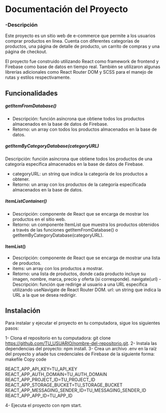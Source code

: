 # Documentación del Proyecto
### -Descripción
Este proyecto es un sitio web de e-commerce que permite a los usuarios comprar productos en línea. Cuenta con diferentes categorías de productos, una página de detalle de producto, un carrito de compras y una página de checkout.

El proyecto fue construido utilizando React como framework de frontend y Firebase como base de datos en tiempo real. También se utilizaron algunas librerías adicionales como React Router DOM y SCSS para el manejo de rutas y estilos respectivamente.

## Funcionalidades

##### getItemFromDatabase()


- Descripción: función asíncrona que obtiene todos los productos almacenados en la base de datos de Firebase.
- Retorno: un array con todos los productos almacenados en la base de datos.

##### getItemByCategoryDatabase(categoryURL)
Descripción: función asíncrona que obtiene todos los productos de una categoría específica almacenados en la base de datos de Firebase.

- categoryURL: un string que indica la categoría de los productos a obtener.
- Retorno: un array con los productos de la categoría especificada almacenados en la base de datos.

##### ItemListContainer()

- Descripción: componente de React que se encarga de mostrar los productos en el sitio web.
- Retorno: un componente ItemList que muestra los productos obtenidos a través de las funciones getItemFromDatabase() o         getItemByCategoryDatabase(categoryURL).


#### ItemList()
- Descripción: componente de React que se encarga de mostrar una lista de productos.
- items: un array con los productos a mostrar.
- Retorno: una lista de productos, donde cada producto incluye su imagen, nombre, marca, precio y oferta (si corresponde).
navigate(url)
-Descripción: función que redirige al usuario a una URL específica utilizando useNavigate de React Router DOM.
url: un string que indica la URL a la que se desea redirigir.

## Instalación
Para instalar y ejecutar el proyecto en tu computadora, sigue los siguientes pasos:

1- Clona el repositorio en tu computadora: git clone https://github.com/TU_USUARIO/nombre-del-repositorio.git.
2- Instala las dependencias del proyecto: npm install.
3- Crea un archivo .env en la raíz del proyecto y añade tus credenciales de Firebase de la siguiente forma:
makefile
Copy code

REACT_APP_API_KEY=TU_API_KEY
REACT_APP_AUTH_DOMAIN=TU_AUTH_DOMAIN
REACT_APP_PROJECT_ID=TU_PROJECT_ID
REACT_APP_STORAGE_BUCKET=TU_STORAGE_BUCKET
REACT_APP_MESSAGING_SENDER_ID=TU_MESSAGING_SENDER_ID
REACT_APP_APP_ID=TU_APP_ID

4- Ejecuta el proyecto con npm start.



